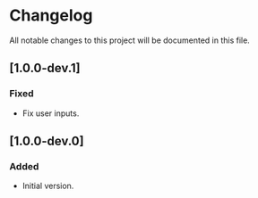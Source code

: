 # Changelog

All notable changes to this project will be documented in this file.


<!-- ## [Unreleased] - 2025-02-26 -->


## [1.0.0-dev.1]
### Fixed
- Fix user inputs.
  

## [1.0.0-dev.0]
### Added
- Initial version.
